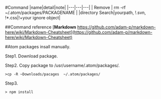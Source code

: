 #Command
|name|detail|note|
|---|---|---|
| Remove | rm -rf ~/.atom/packages/PACKAGENAME |
|directory Search|yourpath, !.svn, !*.css|!+your ignore object|

##Command reference
[**Markdown** https://github.com/adam-p/markdown-here/wiki/Markdown-Cheatsheet](https://github.com/adam-p/markdown-here/wiki/Markdown-Cheatsheet)

#Atom packages insall manually.

Step1. Download package.

Step2. Copy package to /usr/username/.atom/packages/. 
```
>cp -R ~Downloads/pacages  ~/.atom/packages/
```

Step3. 
```
> npm install
```
